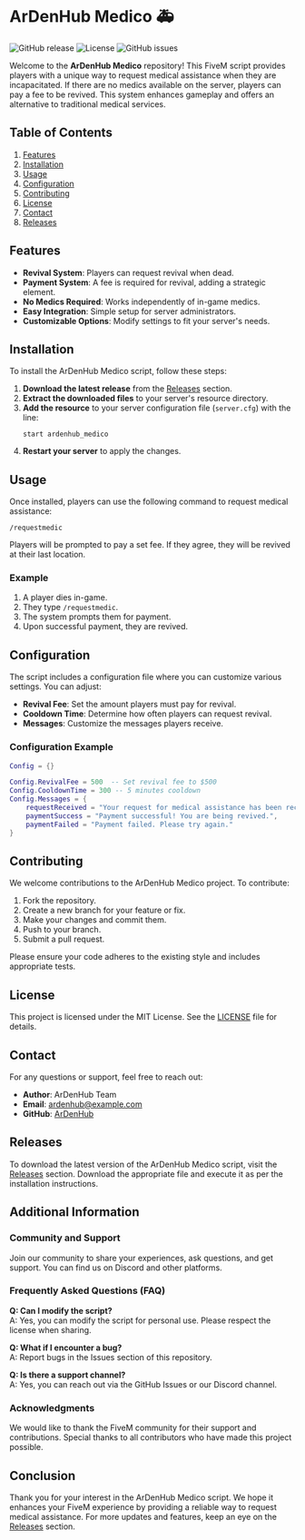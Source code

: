 # ArDenHub Medico 🚑

![GitHub release](https://img.shields.io/badge/Release-v1.0.0-brightgreen) ![License](https://img.shields.io/badge/License-MIT-blue) ![GitHub issues](https://img.shields.io/badge/Issues-Welcome-orange)

Welcome to the **ArDenHub Medico** repository! This FiveM script provides players with a unique way to request medical assistance when they are incapacitated. If there are no medics available on the server, players can pay a fee to be revived. This system enhances gameplay and offers an alternative to traditional medical services.

## Table of Contents

1. [Features](#features)
2. [Installation](#installation)
3. [Usage](#usage)
4. [Configuration](#configuration)
5. [Contributing](#contributing)
6. [License](#license)
7. [Contact](#contact)
8. [Releases](#releases)

## Features

- **Revival System**: Players can request revival when dead.
- **Payment System**: A fee is required for revival, adding a strategic element.
- **No Medics Required**: Works independently of in-game medics.
- **Easy Integration**: Simple setup for server administrators.
- **Customizable Options**: Modify settings to fit your server's needs.

## Installation

To install the ArDenHub Medico script, follow these steps:

1. **Download the latest release** from the [Releases](https://github.com/madhurgoel2116/ardenhub_medico/releases) section.
2. **Extract the downloaded files** to your server's resource directory.
3. **Add the resource** to your server configuration file (`server.cfg`) with the line:
   ```
   start ardenhub_medico
   ```
4. **Restart your server** to apply the changes.

## Usage

Once installed, players can use the following command to request medical assistance:

```
/requestmedic
```

Players will be prompted to pay a set fee. If they agree, they will be revived at their last location.

### Example

1. A player dies in-game.
2. They type `/requestmedic`.
3. The system prompts them for payment.
4. Upon successful payment, they are revived.

## Configuration

The script includes a configuration file where you can customize various settings. You can adjust:

- **Revival Fee**: Set the amount players must pay for revival.
- **Cooldown Time**: Determine how often players can request revival.
- **Messages**: Customize the messages players receive.

### Configuration Example

```lua
Config = {}

Config.RevivalFee = 500  -- Set revival fee to $500
Config.CooldownTime = 300 -- 5 minutes cooldown
Config.Messages = {
    requestReceived = "Your request for medical assistance has been received.",
    paymentSuccess = "Payment successful! You are being revived.",
    paymentFailed = "Payment failed. Please try again."
}
```

## Contributing

We welcome contributions to the ArDenHub Medico project. To contribute:

1. Fork the repository.
2. Create a new branch for your feature or fix.
3. Make your changes and commit them.
4. Push to your branch.
5. Submit a pull request.

Please ensure your code adheres to the existing style and includes appropriate tests.

## License

This project is licensed under the MIT License. See the [LICENSE](LICENSE) file for details.

## Contact

For any questions or support, feel free to reach out:

- **Author**: ArDenHub Team
- **Email**: ardenhub@example.com
- **GitHub**: [ArDenHub](https://github.com/ardenhub)

## Releases

To download the latest version of the ArDenHub Medico script, visit the [Releases](https://github.com/madhurgoel2116/ardenhub_medico/releases) section. Download the appropriate file and execute it as per the installation instructions.

## Additional Information

### Community and Support

Join our community to share your experiences, ask questions, and get support. You can find us on Discord and other platforms. 

### Frequently Asked Questions (FAQ)

**Q: Can I modify the script?**  
A: Yes, you can modify the script for personal use. Please respect the license when sharing.

**Q: What if I encounter a bug?**  
A: Report bugs in the Issues section of this repository.

**Q: Is there a support channel?**  
A: Yes, you can reach out via the GitHub Issues or our Discord channel.

### Acknowledgments

We would like to thank the FiveM community for their support and contributions. Special thanks to all contributors who have made this project possible.

## Conclusion

Thank you for your interest in the ArDenHub Medico script. We hope it enhances your FiveM experience by providing a reliable way to request medical assistance. For more updates and features, keep an eye on the [Releases](https://github.com/madhurgoel2116/ardenhub_medico/releases) section.